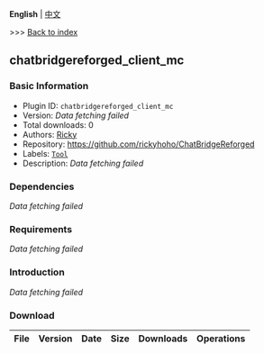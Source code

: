 **English** | [中文](readme-zh_cn.md)

\>\>\> [Back to index](/readme.md)

## chatbridgereforged_client_mc

### Basic Information

- Plugin ID: `chatbridgereforged_client_mc`
- Version: *Data fetching failed*
- Total downloads: 0
- Authors: [Ricky](https://github.com/rickyhoho)
- Repository: https://github.com/rickyhoho/ChatBridgeReforged
- Labels: [`Tool`](/labels/tool/readme.md)
- Description: *Data fetching failed*

### Dependencies

*Data fetching failed*

### Requirements

*Data fetching failed*

### Introduction

*Data fetching failed*
### Download

| File | Version | Date | Size | Downloads | Operations |
| --- | --- | --- | --- | --- | --- |

